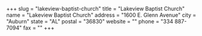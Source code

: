 +++
slug = "lakeview-baptist-church"
title = "Lakeview Baptist Church"
name = "Lakeview Baptist Church"
address = "1600 E. Glenn Avenue"
city = "Auburn"
state = "AL"
postal = "36830"
website = ""
phone = "334 887-7094"
fax = ""
+++
